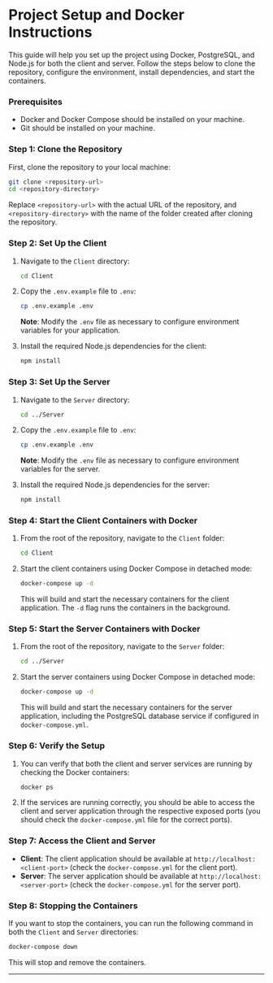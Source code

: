 # Project Setup and Docker Instructions

This guide will help you set up the project using Docker, PostgreSQL, and Node.js for both the client and server. Follow the steps below to clone the repository, configure the environment, install dependencies, and start the containers.

### Prerequisites

- Docker and Docker Compose should be installed on your machine.
- Git should be installed on your machine.

### Step 1: Clone the Repository

First, clone the repository to your local machine:

```bash
git clone <repository-url>
cd <repository-directory>
```

Replace `<repository-url>` with the actual URL of the repository, and `<repository-directory>` with the name of the folder created after cloning the repository.

### Step 2: Set Up the Client

1. Navigate to the `Client` directory:

    ```bash
    cd Client
    ```

2. Copy the `.env.example` file to `.env`:

    ```bash
    cp .env.example .env
    ```

    **Note**: Modify the `.env` file as necessary to configure environment variables for your application.

3. Install the required Node.js dependencies for the client:

    ```bash
    npm install
    ```

### Step 3: Set Up the Server

1. Navigate to the `Server` directory:

    ```bash
    cd ../Server
    ```

2. Copy the `.env.example` file to `.env`:

    ```bash
    cp .env.example .env
    ```

    **Note**: Modify the `.env` file as necessary to configure environment variables for the server.

3. Install the required Node.js dependencies for the server:

    ```bash
    npm install
    ```

### Step 4: Start the Client Containers with Docker

1. From the root of the repository, navigate to the `Client` folder:

    ```bash
    cd Client
    ```

2. Start the client containers using Docker Compose in detached mode:

    ```bash
    docker-compose up -d
    ```

    This will build and start the necessary containers for the client application. The `-d` flag runs the containers in the background.

### Step 5: Start the Server Containers with Docker

1. From the root of the repository, navigate to the `Server` folder:

    ```bash
    cd ../Server
    ```

2. Start the server containers using Docker Compose in detached mode:

    ```bash
    docker-compose up -d
    ```

    This will build and start the necessary containers for the server application, including the PostgreSQL database service if configured in `docker-compose.yml`.

### Step 6: Verify the Setup

1. You can verify that both the client and server services are running by checking the Docker containers:

    ```bash
    docker ps
    ```

2. If the services are running correctly, you should be able to access the client and server application through the respective exposed ports (you should check the `docker-compose.yml` file for the correct ports).

### Step 7: Access the Client and Server

- **Client**: The client application should be available at `http://localhost:<client-port>` (check the `docker-compose.yml` for the client port).
- **Server**: The server application should be available at `http://localhost:<server-port>` (check the `docker-compose.yml` for the server port).

### Step 8: Stopping the Containers

If you want to stop the containers, you can run the following command in both the `Client` and `Server` directories:

```bash
docker-compose down
```

This will stop and remove the containers.

---
